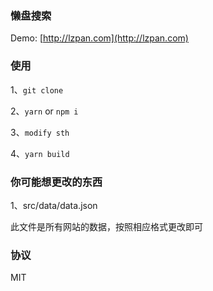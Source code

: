 ### 懒盘搜索

Demo: [http://lzpan.com](http://lzpan.com)

### 使用

1、`git clone`

2、`yarn` or `npm i`

3、`modify sth`

4、`yarn build`

### 你可能想更改的东西

1、src/data/data.json

此文件是所有网站的数据，按照相应格式更改即可

### 协议

MIT
